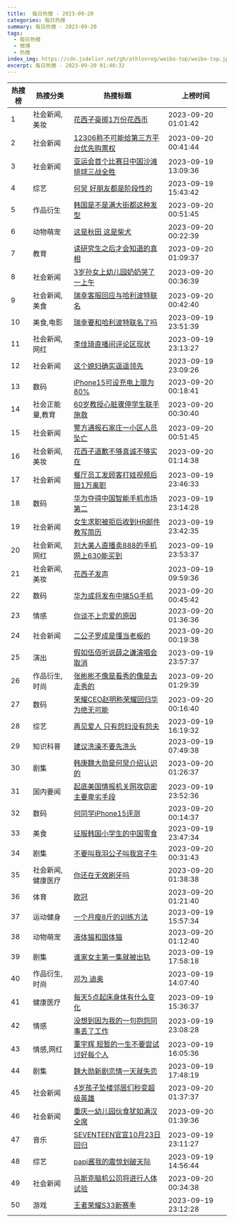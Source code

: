 ```yaml
---
title:  每日热搜 - 2023-09-20
categories: 每日热搜
summary: 每日热搜 - 2023-09-20
tags:
  - 每日热搜
  - 微博
  - 热搜
index_img: https://cdn.jsdelivr.net/gh/athlonreg/weibo-top/weibo-top.jpeg
excerpt: 每日热搜 - 2023-09-20 01:40:32
---
```


| 热搜榜 | 热搜分类 | 热搜标题 | 上榜时间 |
| --- | --- | --- | --- |
| 1 | 社会新闻,美妆 | [花西子豪掷1万份花西币](https://s.weibo.com/weibo%3Fq%3D%2523%E8%8A%B1%E8%A5%BF%E5%AD%90%E8%B1%AA%E6%8E%B71%E4%B8%87%E4%BB%BD%E8%8A%B1%E8%A5%BF%E5%B8%81%2523) | 2023-09-20 01:01:42 | 
| 2 | 社会新闻 | [12306称不可能给第三方平台优先购票权](https://s.weibo.com/weibo%3Fq%3D%252312306%E7%A7%B0%E4%B8%8D%E5%8F%AF%E8%83%BD%E7%BB%99%E7%AC%AC%E4%B8%89%E6%96%B9%E5%B9%B3%E5%8F%B0%E4%BC%98%E5%85%88%E8%B4%AD%E7%A5%A8%E6%9D%83%2523) | 2023-09-20 00:41:44 | 
| 3 | 社会新闻 | [亚运会首个比赛日中国沙滩排球三战全胜](https://s.weibo.com/weibo%3Fq%3D%2523%E4%BA%9A%E8%BF%90%E4%BC%9A%E9%A6%96%E4%B8%AA%E6%AF%94%E8%B5%9B%E6%97%A5%E4%B8%AD%E5%9B%BD%E6%B2%99%E6%BB%A9%E6%8E%92%E7%90%83%E4%B8%89%E6%88%98%E5%85%A8%E8%83%9C%2523) | 2023-09-19 13:09:36 | 
| 4 | 综艺 | [何炅 好朋友都是阶段性的](https://s.weibo.com/weibo%3Fq%3D%2523%E4%BD%95%E7%82%85%20%E5%A5%BD%E6%9C%8B%E5%8F%8B%E9%83%BD%E6%98%AF%E9%98%B6%E6%AE%B5%E6%80%A7%E7%9A%84%2523) | 2023-09-19 15:43:42 | 
| 5 | 作品衍生 | [韩国是不是满大街都这种发型](https://s.weibo.com/weibo%3Fq%3D%2523%E9%9F%A9%E5%9B%BD%E6%98%AF%E4%B8%8D%E6%98%AF%E6%BB%A1%E5%A4%A7%E8%A1%97%E9%83%BD%E8%BF%99%E7%A7%8D%E5%8F%91%E5%9E%8B%2523) | 2023-09-20 00:51:45 | 
| 6 | 动物萌宠 | [这是秋田 这是柴犬](https://s.weibo.com/weibo%3Fq%3D%2523%E8%BF%99%E6%98%AF%E7%A7%8B%E7%94%B0%20%E8%BF%99%E6%98%AF%E6%9F%B4%E7%8A%AC%2523) | 2023-09-20 00:22:39 | 
| 7 | 教育 | [读研究生之后才会知道的真相](https://s.weibo.com/weibo%3Fq%3D%2523%E8%AF%BB%E7%A0%94%E7%A9%B6%E7%94%9F%E4%B9%8B%E5%90%8E%E6%89%8D%E4%BC%9A%E7%9F%A5%E9%81%93%E7%9A%84%E7%9C%9F%E7%9B%B8%2523) | 2023-09-20 01:09:37 | 
| 8 | 社会新闻 | [3岁孙女上幼儿园奶奶哭了一上午](https://s.weibo.com/weibo%3Fq%3D%25233%E5%B2%81%E5%AD%99%E5%A5%B3%E4%B8%8A%E5%B9%BC%E5%84%BF%E5%9B%AD%E5%A5%B6%E5%A5%B6%E5%93%AD%E4%BA%86%E4%B8%80%E4%B8%8A%E5%8D%88%2523) | 2023-09-20 00:36:39 | 
| 9 | 社会新闻,美食 | [瑞幸客服回应与哈利波特联名](https://s.weibo.com/weibo%3Fq%3D%2523%E7%91%9E%E5%B9%B8%E5%AE%A2%E6%9C%8D%E5%9B%9E%E5%BA%94%E4%B8%8E%E5%93%88%E5%88%A9%E6%B3%A2%E7%89%B9%E8%81%94%E5%90%8D%2523) | 2023-09-20 00:42:40 | 
| 10 | 美食,电影 | [瑞幸要和哈利波特联名了吗](https://s.weibo.com/weibo%3Fq%3D%2523%E7%91%9E%E5%B9%B8%E8%A6%81%E5%92%8C%E5%93%88%E5%88%A9%E6%B3%A2%E7%89%B9%E8%81%94%E5%90%8D%E4%BA%86%E5%90%97%2523) | 2023-09-19 23:51:39 | 
| 11 | 社会新闻,网红 | [李佳琦直播间评论区现状](https://s.weibo.com/weibo%3Fq%3D%2523%E6%9D%8E%E4%BD%B3%E7%90%A6%E7%9B%B4%E6%92%AD%E9%97%B4%E8%AF%84%E8%AE%BA%E5%8C%BA%E7%8E%B0%E7%8A%B6%2523) | 2023-09-19 23:13:27 | 
| 12 | 社会新闻 | [这个媳妇确实遥遥领先](https://s.weibo.com/weibo%3Fq%3D%2523%E8%BF%99%E4%B8%AA%E5%AA%B3%E5%A6%87%E7%A1%AE%E5%AE%9E%E9%81%A5%E9%81%A5%E9%A2%86%E5%85%88%2523) | 2023-09-19 23:09:26 | 
| 13 | 数码 | [iPhone15可设充电上限为80%](https://s.weibo.com/weibo%3Fq%3D%2523iPhone15%E5%8F%AF%E8%AE%BE%E5%85%85%E7%94%B5%E4%B8%8A%E9%99%90%E4%B8%BA80%25%2523) | 2023-09-20 00:18:41 | 
| 14 | 社会正能量,教育 | [60岁教授心脏骤停学生联手施救](https://s.weibo.com/weibo%3Fq%3D%252360%E5%B2%81%E6%95%99%E6%8E%88%E5%BF%83%E8%84%8F%E9%AA%A4%E5%81%9C%E5%AD%A6%E7%94%9F%E8%81%94%E6%89%8B%E6%96%BD%E6%95%91%2523) | 2023-09-20 00:30:40 | 
| 15 | 社会新闻 | [警方通报石家庄一小区人员坠亡](https://s.weibo.com/weibo%3Fq%3D%2523%E8%AD%A6%E6%96%B9%E9%80%9A%E6%8A%A5%E7%9F%B3%E5%AE%B6%E5%BA%84%E4%B8%80%E5%B0%8F%E5%8C%BA%E4%BA%BA%E5%91%98%E5%9D%A0%E4%BA%A1%2523) | 2023-09-20 00:51:45 | 
| 16 | 社会新闻,美妆 | [花西子道歉不够真诚不够实在](https://s.weibo.com/weibo%3Fq%3D%2523%E8%8A%B1%E8%A5%BF%E5%AD%90%E9%81%93%E6%AD%89%E4%B8%8D%E5%A4%9F%E7%9C%9F%E8%AF%9A%E4%B8%8D%E5%A4%9F%E5%AE%9E%E5%9C%A8%2523) | 2023-09-20 01:14:38 | 
| 17 | 社会新闻 | [餐厅员工发顾客打娃视频后赔1万离职](https://s.weibo.com/weibo%3Fq%3D%2523%E9%A4%90%E5%8E%85%E5%91%98%E5%B7%A5%E5%8F%91%E9%A1%BE%E5%AE%A2%E6%89%93%E5%A8%83%E8%A7%86%E9%A2%91%E5%90%8E%E8%B5%941%E4%B8%87%E7%A6%BB%E8%81%8C%2523) | 2023-09-19 23:46:33 | 
| 18 | 数码 | [华为夺得中国智能手机市场第二](https://s.weibo.com/weibo%3Fq%3D%2523%E5%8D%8E%E4%B8%BA%E5%A4%BA%E5%BE%97%E4%B8%AD%E5%9B%BD%E6%99%BA%E8%83%BD%E6%89%8B%E6%9C%BA%E5%B8%82%E5%9C%BA%E7%AC%AC%E4%BA%8C%2523) | 2023-09-19 23:14:28 | 
| 19 | 社会新闻 | [女生求职被拒后收到HR邮件教写简历](https://s.weibo.com/weibo%3Fq%3D%2523%E5%A5%B3%E7%94%9F%E6%B1%82%E8%81%8C%E8%A2%AB%E6%8B%92%E5%90%8E%E6%94%B6%E5%88%B0HR%E9%82%AE%E4%BB%B6%E6%95%99%E5%86%99%E7%AE%80%E5%8E%86%2523) | 2023-09-19 23:42:35 | 
| 20 | 社会新闻,网红 | [刘大美人直播卖888的手机网上630能买到](https://s.weibo.com/weibo%3Fq%3D%2523%E5%88%98%E5%A4%A7%E7%BE%8E%E4%BA%BA%E7%9B%B4%E6%92%AD%E5%8D%96888%E7%9A%84%E6%89%8B%E6%9C%BA%E7%BD%91%E4%B8%8A630%E8%83%BD%E4%B9%B0%E5%88%B0%2523) | 2023-09-19 23:53:37 | 
| 21 | 社会新闻,美妆 | [花西子发声](https://s.weibo.com/weibo%3Fq%3D%2523%E8%8A%B1%E8%A5%BF%E5%AD%90%E5%8F%91%E5%A3%B0%2523) | 2023-09-19 09:59:36 | 
| 22 | 数码 | [华为或将发布中端5G手机](https://s.weibo.com/weibo%3Fq%3D%2523%E5%8D%8E%E4%B8%BA%E6%88%96%E5%B0%86%E5%8F%91%E5%B8%83%E4%B8%AD%E7%AB%AF5G%E6%89%8B%E6%9C%BA%2523) | 2023-09-20 00:45:42 | 
| 23 | 情感 | [你谈不上恋爱的原因](https://s.weibo.com/weibo%3Fq%3D%2523%E4%BD%A0%E8%B0%88%E4%B8%8D%E4%B8%8A%E6%81%8B%E7%88%B1%E7%9A%84%E5%8E%9F%E5%9B%A0%2523) | 2023-09-20 01:36:36 | 
| 24 | 社会新闻 | [二公子罗成是懂当老板的](https://s.weibo.com/weibo%3Fq%3D%2523%E4%BA%8C%E5%85%AC%E5%AD%90%E7%BD%97%E6%88%90%E6%98%AF%E6%87%82%E5%BD%93%E8%80%81%E6%9D%BF%E7%9A%84%2523) | 2023-09-20 00:19:38 | 
| 25 | 演出 | [假如伍佰听说薛之谦演唱会取消](https://s.weibo.com/weibo%3Fq%3D%2523%E5%81%87%E5%A6%82%E4%BC%8D%E4%BD%B0%E5%90%AC%E8%AF%B4%E8%96%9B%E4%B9%8B%E8%B0%A6%E6%BC%94%E5%94%B1%E4%BC%9A%E5%8F%96%E6%B6%88%2523) | 2023-09-19 23:57:37 | 
| 26 | 作品衍生,时尚 | [张彬彬不像是看秀的像是去走秀的](https://s.weibo.com/weibo%3Fq%3D%2523%E5%BC%A0%E5%BD%AC%E5%BD%AC%E4%B8%8D%E5%83%8F%E6%98%AF%E7%9C%8B%E7%A7%80%E7%9A%84%E5%83%8F%E6%98%AF%E5%8E%BB%E8%B5%B0%E7%A7%80%E7%9A%84%2523) | 2023-09-20 01:29:39 | 
| 27 | 数码 | [荣耀CEO赵明称荣耀回归华为绝无可能](https://s.weibo.com/weibo%3Fq%3D%2523%E8%8D%A3%E8%80%80CEO%E8%B5%B5%E6%98%8E%E7%A7%B0%E8%8D%A3%E8%80%80%E5%9B%9E%E5%BD%92%E5%8D%8E%E4%B8%BA%E7%BB%9D%E6%97%A0%E5%8F%AF%E8%83%BD%2523) | 2023-09-20 00:16:40 | 
| 28 | 综艺 | [再见爱人 只有怨妇没有怨夫](https://s.weibo.com/weibo%3Fq%3D%2523%E5%86%8D%E8%A7%81%E7%88%B1%E4%BA%BA%20%E5%8F%AA%E6%9C%89%E6%80%A8%E5%A6%87%E6%B2%A1%E6%9C%89%E6%80%A8%E5%A4%AB%2523) | 2023-09-19 16:19:32 | 
| 29 | 知识科普 | [建议洗澡不要先洗头](https://s.weibo.com/weibo%3Fq%3D%2523%E5%BB%BA%E8%AE%AE%E6%B4%97%E6%BE%A1%E4%B8%8D%E8%A6%81%E5%85%88%E6%B4%97%E5%A4%B4%2523) | 2023-09-19 07:49:38 | 
| 30 | 剧集 | [韩庚魏大勋是何炅介绍认识的](https://s.weibo.com/weibo%3Fq%3D%2523%E9%9F%A9%E5%BA%9A%E9%AD%8F%E5%A4%A7%E5%8B%8B%E6%98%AF%E4%BD%95%E7%82%85%E4%BB%8B%E7%BB%8D%E8%AE%A4%E8%AF%86%E7%9A%84%2523) | 2023-09-20 01:26:37 | 
| 31 | 国内要闻 | [起底美国情报机关网攻窃密主要卑劣手段](https://s.weibo.com/weibo%3Fq%3D%2523%E8%B5%B7%E5%BA%95%E7%BE%8E%E5%9B%BD%E6%83%85%E6%8A%A5%E6%9C%BA%E5%85%B3%E7%BD%91%E6%94%BB%E7%AA%83%E5%AF%86%E4%B8%BB%E8%A6%81%E5%8D%91%E5%8A%A3%E6%89%8B%E6%AE%B5%2523) | 2023-09-19 23:52:36 | 
| 32 | 数码 | [何同学iPhone15评测](https://s.weibo.com/weibo%3Fq%3D%2523%E4%BD%95%E5%90%8C%E5%AD%A6iPhone15%E8%AF%84%E6%B5%8B%2523) | 2023-09-20 00:14:37 | 
| 33 | 美食 | [征服韩国小学生的中国零食](https://s.weibo.com/weibo%3Fq%3D%2523%E5%BE%81%E6%9C%8D%E9%9F%A9%E5%9B%BD%E5%B0%8F%E5%AD%A6%E7%94%9F%E7%9A%84%E4%B8%AD%E5%9B%BD%E9%9B%B6%E9%A3%9F%2523) | 2023-09-19 23:47:34 | 
| 34 | 剧集 | [不要叫我羽公子叫我宫子牛](https://s.weibo.com/weibo%3Fq%3D%2523%E4%B8%8D%E8%A6%81%E5%8F%AB%E6%88%91%E7%BE%BD%E5%85%AC%E5%AD%90%E5%8F%AB%E6%88%91%E5%AE%AB%E5%AD%90%E7%89%9B%2523) | 2023-09-20 00:31:43 | 
| 35 | 社会新闻,健康医疗 | [你还在无效刷牙吗](https://s.weibo.com/weibo%3Fq%3D%2523%E4%BD%A0%E8%BF%98%E5%9C%A8%E6%97%A0%E6%95%88%E5%88%B7%E7%89%99%E5%90%97%2523) | 2023-09-20 01:38:38 | 
| 36 | 体育 | [欧冠](https://s.weibo.com/weibo%3Fq%3D%2523%E6%AC%A7%E5%86%A0%2523) | 2023-09-20 01:21:40 | 
| 37 | 运动健身 | [一个月瘦8斤的训练方法](https://s.weibo.com/weibo%3Fq%3D%2523%E4%B8%80%E4%B8%AA%E6%9C%88%E7%98%A68%E6%96%A4%E7%9A%84%E8%AE%AD%E7%BB%83%E6%96%B9%E6%B3%95%2523) | 2023-09-19 15:57:34 | 
| 38 | 动物萌宠 | [液体猫和固体猫](https://s.weibo.com/weibo%3Fq%3D%2523%E6%B6%B2%E4%BD%93%E7%8C%AB%E5%92%8C%E5%9B%BA%E4%BD%93%E7%8C%AB%2523) | 2023-09-20 01:12:40 | 
| 39 | 剧集 | [谁家女主第一集就被出轨](https://s.weibo.com/weibo%3Fq%3D%2523%E8%B0%81%E5%AE%B6%E5%A5%B3%E4%B8%BB%E7%AC%AC%E4%B8%80%E9%9B%86%E5%B0%B1%E8%A2%AB%E5%87%BA%E8%BD%A8%2523) | 2023-09-19 17:58:18 | 
| 40 | 作品衍生,时尚 | [邓为 迪奥](https://s.weibo.com/weibo%3Fq%3D%2523%E9%82%93%E4%B8%BA%20%E8%BF%AA%E5%A5%A5%2523) | 2023-09-19 14:07:40 | 
| 41 | 健康医疗 | [每天5点起床身体有什么变化](https://s.weibo.com/weibo%3Fq%3D%2523%E6%AF%8F%E5%A4%A95%E7%82%B9%E8%B5%B7%E5%BA%8A%E8%BA%AB%E4%BD%93%E6%9C%89%E4%BB%80%E4%B9%88%E5%8F%98%E5%8C%96%2523) | 2023-09-19 15:36:37 | 
| 42 | 情感 | [没想到因为我的一句抱怨同事丢了工作](https://s.weibo.com/weibo%3Fq%3D%2523%E6%B2%A1%E6%83%B3%E5%88%B0%E5%9B%A0%E4%B8%BA%E6%88%91%E7%9A%84%E4%B8%80%E5%8F%A5%E6%8A%B1%E6%80%A8%E5%90%8C%E4%BA%8B%E4%B8%A2%E4%BA%86%E5%B7%A5%E4%BD%9C%2523) | 2023-09-19 23:08:28 | 
| 43 | 情感,网红 | [董宇辉 短暂的一生不要尝试讨好每个人](https://s.weibo.com/weibo%3Fq%3D%2523%E8%91%A3%E5%AE%87%E8%BE%89%20%E7%9F%AD%E6%9A%82%E7%9A%84%E4%B8%80%E7%94%9F%E4%B8%8D%E8%A6%81%E5%B0%9D%E8%AF%95%E8%AE%A8%E5%A5%BD%E6%AF%8F%E4%B8%AA%E4%BA%BA%2523) | 2023-09-19 16:05:36 | 
| 44 | 剧集 | [魏大勋新剧恋情一天就失恋](https://s.weibo.com/weibo%3Fq%3D%2523%E9%AD%8F%E5%A4%A7%E5%8B%8B%E6%96%B0%E5%89%A7%E6%81%8B%E6%83%85%E4%B8%80%E5%A4%A9%E5%B0%B1%E5%A4%B1%E6%81%8B%2523) | 2023-09-19 17:48:19 | 
| 45 | 社会新闻 | [4岁孩子坠楼邻居们秒变超级英雄](https://s.weibo.com/weibo%3Fq%3D%25234%E5%B2%81%E5%AD%A9%E5%AD%90%E5%9D%A0%E6%A5%BC%E9%82%BB%E5%B1%85%E4%BB%AC%E7%A7%92%E5%8F%98%E8%B6%85%E7%BA%A7%E8%8B%B1%E9%9B%84%2523) | 2023-09-20 01:37:37 | 
| 46 | 社会新闻 | [重庆一幼儿园伙食犹如满汉全席](https://s.weibo.com/weibo%3Fq%3D%2523%E9%87%8D%E5%BA%86%E4%B8%80%E5%B9%BC%E5%84%BF%E5%9B%AD%E4%BC%99%E9%A3%9F%E7%8A%B9%E5%A6%82%E6%BB%A1%E6%B1%89%E5%85%A8%E5%B8%AD%2523) | 2023-09-20 01:39:36 | 
| 47 | 音乐 | [SEVENTEEN官宣10月23日回归](https://s.weibo.com/weibo%3Fq%3D%2523SEVENTEEN%E5%AE%98%E5%AE%A310%E6%9C%8823%E6%97%A5%E5%9B%9E%E5%BD%92%2523) | 2023-09-19 23:11:27 | 
| 48 | 综艺 | [papi酱我的震惊划破天际](https://s.weibo.com/weibo%3Fq%3D%2523papi%E9%85%B1%E6%88%91%E7%9A%84%E9%9C%87%E6%83%8A%E5%88%92%E7%A0%B4%E5%A4%A9%E9%99%85%2523) | 2023-09-19 14:56:44 | 
| 49 | 社会新闻 | [马斯克脑机公司将进行人体试验](https://s.weibo.com/weibo%3Fq%3D%2523%E9%A9%AC%E6%96%AF%E5%85%8B%E8%84%91%E6%9C%BA%E5%85%AC%E5%8F%B8%E5%B0%86%E8%BF%9B%E8%A1%8C%E4%BA%BA%E4%BD%93%E8%AF%95%E9%AA%8C%2523) | 2023-09-20 00:34:38 | 
| 50 | 游戏 | [王者荣耀S33新赛季](https://s.weibo.com/weibo%3Fq%3D%2523%E7%8E%8B%E8%80%85%E8%8D%A3%E8%80%80S33%E6%96%B0%E8%B5%9B%E5%AD%A3%2523) | 2023-09-19 23:12:28 | 
